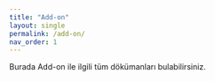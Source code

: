 ```yaml
---
title: "Add-on"
layout: single
permalink: /add-on/
nav_order: 1
---
```


Burada Add-on ile ilgili tüm dökümanları bulabilirsiniz.

